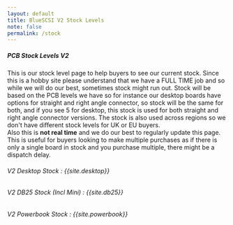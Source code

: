```yaml
---
layout: default
title: BlueSCSI V2 Stock Levels
note: false
permalink: /stock
---
```


##### PCB Stock Levels V2

This is our stock level page to help buyers to see our current stock. Since this is a hobby site please understand that we have a FULL TIME job and so while we will do our best, sometimes stock might run out. Stock will be based on the PCB levels we have so for instance our desktop boards have options for straight and right angle connector, so stock will be the same for both, and if you see 5 for desktop, this stock is used for both straight and right angle connector versions. The stock is also used across regions so we don't have different stock levels for UK or EU buyers.<br>
Also this is <b>not real time</b> and we do our best to regularly update this page. This is useful for buyers looking to make multiple purchases as if there is only a single board in stock and you purchase multiple, there might be a dispatch delay.

###### V2 Desktop Stock : {{site.desktop}}
###### V2 DB25 Stock (Incl Mini) : {{site.db25}}
###### V2 Powerbook Stock : {{site.powerbook}}